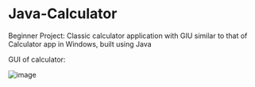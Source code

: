 # Java-Calculator
Beginner Project: Classic calculator application with GIU similar to that of Calculator app in Windows, built using Java

GUI of calculator:

![image](https://github.com/tarundipity/Java-Calculator/assets/110135273/466ea302-3ca4-4c9a-b2e3-779d828c3072)

